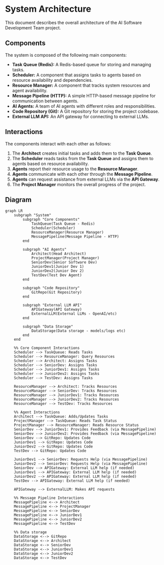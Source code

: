 # System Architecture

This document describes the overall architecture of the AI Software Development Team project.

## Components

The system is composed of the following main components:

*   **Task Queue (Redis):** A Redis-based queue for storing and managing tasks.
*   **Scheduler:** A component that assigns tasks to agents based on resource availability and dependencies.
*   **Resource Manager:** A component that tracks system resources and agent availability.
*   **Message Pipeline (HTTP):** A simple HTTP-based message pipeline for communication between agents.
*   **AI Agents:** A team of AI agents with different roles and responsibilities.
*   **Code Repository (Git):** A Git repository for storing the project codebase.
*   **External LLM API:** An API gateway for connecting to external LLMs.

## Interactions

The components interact with each other as follows:

1.  The **Architect** creates initial tasks and adds them to the **Task Queue**.
2.  The **Scheduler** reads tasks from the **Task Queue** and assigns them to agents based on resource availability.
3.  **Agents** report their resource usage to the **Resource Manager**.
4.  **Agents** communicate with each other through the **Message Pipeline**.
5.  **Agents** can request assistance from external LLMs via the **API Gateway**.
6.  The **Project Manager** monitors the overall progress of the project.

## Diagram

```mermaid
graph LR
    subgraph "System"
        subgraph "Core Components"
            TaskQueue(Task Queue - Redis)
            Scheduler(Scheduler)
            ResourceManager(Resource Manager)
            MessagePipeline(Message Pipeline - HTTP)
        end

        subgraph "AI Agents"
            Architect(Head Architect)
            ProjectManager(Project Manager)
            SeniorDev(Senior Software Dev)
            JuniorDev1(Junior Dev 1)
            JuniorDev2(Junior Dev 2)
            TestDev(Test Dev Agent)
        end
        
        subgraph "Code Repository"
            GitRepo(Git Repository)
        end

        subgraph "External LLM API"
            APIGateway(API Gateway)
            ExternalLLM(External LLMs - OpenAI/etc)
        end
        
        subgraph "Data Storage"
            DataStorage(Data storage - models/logs etc)
        end
    end

    %% Core Component Interactions
    Scheduler --> TaskQueue: Reads Tasks
    Scheduler --> ResourceManager: Query Resources
    Scheduler --> Architect: Assigns Tasks
    Scheduler --> SeniorDev: Assigns Tasks
    Scheduler --> JuniorDev1: Assigns Tasks
    Scheduler --> JuniorDev2: Assigns Tasks
    Scheduler --> TestDev: Assigns Tasks

    ResourceManager --> Architect: Tracks Resources
    ResourceManager --> SeniorDev: Tracks Resources
    ResourceManager --> JuniorDev1: Tracks Resources
    ResourceManager --> JuniorDev2: Tracks Resources
    ResourceManager --> TestDev: Tracks Resources

    %% Agent Interactions
    Architect --> TaskQueue: Adds/Updates Tasks
    ProjectManager --> TaskQueue: Reads Task Status
    ProjectManager --> ResourceManager: Reads Resource Status
    SeniorDev --> JuniorDev1: Provides Feedback (via MessagePipeline)
    SeniorDev --> JuniorDev2: Provides Feedback (via MessagePipeline)
    SeniorDev --> GitRepo: Updates Code
    JuniorDev1 --> GitRepo: Updates Code
    JuniorDev2 --> GitRepo: Updates Code
    TestDev --> GitRepo: Updates Code

    JuniorDev1 --> SeniorDev: Requests Help (via MessagePipeline)
    JuniorDev2 --> SeniorDev: Requests Help (via MessagePipeline)
    SeniorDev --> APIGateway: External LLM help (if needed)
    JuniorDev1 --> APIGateway: External LLM help (if needed)
    JuniorDev2 --> APIGateway: External LLM help (if needed)
    TestDev --> APIGateway: External LLM help (if needed)
    
    APIGateway --> ExternalLLM: Makes API requests

    %% Message Pipeline Interactions
    MessagePipeline <--> Architect
    MessagePipeline <--> ProjectManager
    MessagePipeline <--> SeniorDev
    MessagePipeline <--> JuniorDev1
    MessagePipeline <--> JuniorDev2
    MessagePipeline <--> TestDev
    
    %% Data storage
    DataStorage <--> GitRepo
    DataStorage <--> Architect
    DataStorage <--> SeniorDev
    DataStorage <--> JuniorDev1
    DataStorage <--> JuniorDev2
    DataStorage <--> TestDev